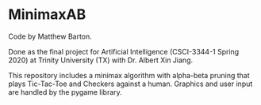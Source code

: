 # MinimaxAB

Code by Matthew Barton.

Done as the final project for Artificial Intelligence (CSCI-3344-1 Spring 2020) at Trinity University (TX) with Dr. Albert Xin Jiang.

This repository includes a minimax algorithm with alpha-beta pruning that plays Tic-Tac-Toe and Checkers against a human.
Graphics and user input are handled by the pygame library.
